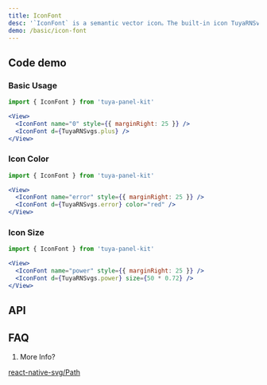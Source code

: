 ```yaml
---
title: IconFont
desc: '`IconFont` is a semantic vector icon。The built-in icon TuyaRNSvgs comes from `tuya-panel-kit/src/components/iconfont/svg/defaultSvg`。'
demo: /basic/icon-font
---
```


## Code demo

### Basic Usage

```jsx
import { IconFont } from 'tuya-panel-kit'

<View>
  <IconFont name="0" style={{ marginRight: 25 }} />
  <IconFont d={TuyaRNSvgs.plus} />
</View>
```

### Icon Color

```jsx
import { IconFont } from 'tuya-panel-kit'

<View>
  <IconFont name="error" style={{ marginRight: 25 }} />
  <IconFont d={TuyaRNSvgs.error} color="red" />
</View>
```

### Icon Size

```jsx
import { IconFont } from 'tuya-panel-kit'

<View>
  <IconFont name="power" style={{ marginRight: 25 }} />
  <IconFont d={TuyaRNSvgs.power} size={50 * 0.72} />
</View>
```

## API

<API name="IconFontProps"></API>

## FAQ

1. More Info?

[react-native-svg/Path](https://github.com/react-native-community/react-native-svg#path)
